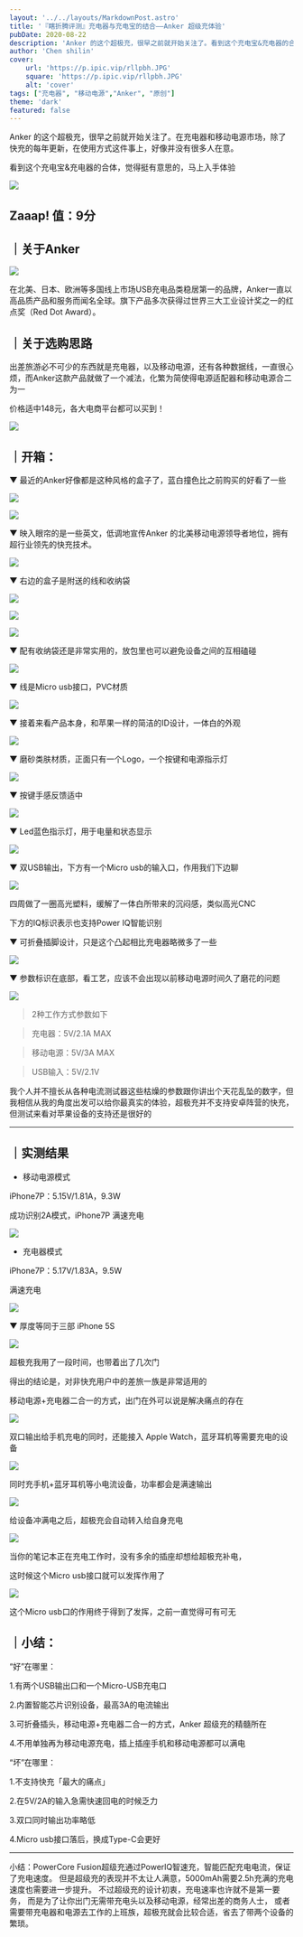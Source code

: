 ```yaml
---
layout: '../../layouts/MarkdownPost.astro'
title: '『瞎折腾评测』充电器与充电宝的结合——Anker 超级充体验'
pubDate: 2020-08-22
description: 'Anker 的这个超极充，很早之前就开始关注了。看到这个充电宝&充电器的合体，觉得挺有意思的，马上入手体验'
author: 'Chen shilin'
cover:
    url: 'https://p.ipic.vip/rllpbh.JPG'
    square: 'https://p.ipic.vip/rllpbh.JPG'
    alt: 'cover'
tags: ["充电器", "移动电源","Anker", "原创"]
theme: 'dark'
featured: false
---
```


Anker 的这个超极充，很早之前就开始关注了。在充电器和移动电源市场，除了快充的每年更新，在使用方式这件事上，好像并没有很多人在意。

看到这个充电宝&充电器的合体，觉得挺有意思的，马上入手体验

![](https://zaaap-1254235226.cos.ap-guangzhou.myqcloud.com/long_pic/2020/02/05/1580896452468.png)

## Zaaap! 值：9分

## ｜关于Anker

![](https://zaaap-1254235226.cos.ap-guangzhou.myqcloud.com/long_pic/2020/02/05/1580892800364.png)

在北美、日本、欧洲等多国线上市场USB充电品类稳居第一的品牌，Anker一直以高品质产品和服务而闻名全球。旗下产品多次获得过世界三大工业设计奖之一的红点奖（Red Dot Award）。

## ｜关于选购思路

出差旅游必不可少的东西就是充电器，以及移动电源，还有各种数据线，一直很心烦，而Anker这款产品就做了一个减法，化繁为简使得电源适配器和移动电源合二为一

价格适中148元，各大电商平台都可以买到！

![](https://zaaap-1254235226.cos.ap-guangzhou.myqcloud.com/long_pic/2020/02/05/1580896056727.png)

## ｜开箱：

▼ 最近的Anker好像都是这种风格的盒子了，蓝白撞色比之前购买的好看了一些

![](https://zaaap-1254235226.cos.ap-guangzhou.myqcloud.com/long_pic/2020/02/05/1580892866728.png)

![](https://zaaap-1254235226.cos.ap-guangzhou.myqcloud.com/long_pic/2020/02/05/1580892875039.png)

▼ 映入眼帘的是一些英文，低调地宣传Anker 的北美移动电源领导者地位，拥有超行业领先的快充技术。

![](https://zaaap-1254235226.cos.ap-guangzhou.myqcloud.com/long_pic/2020/02/05/1580892902218.png)

▼ 右边的盒子是附送的线和收纳袋

![](https://zaaap-1254235226.cos.ap-guangzhou.myqcloud.com/long_pic/2020/02/05/1580893033842.png)

![](https://zaaap-1254235226.cos.ap-guangzhou.myqcloud.com/long_pic/2020/02/05/1580893042230.png)

![](https://zaaap-1254235226.cos.ap-guangzhou.myqcloud.com/long_pic/2020/02/05/1580893103820.png)

▼ 配有收纳袋还是非常实用的，放包里也可以避免设备之间的互相磕碰

![](https://zaaap-1254235226.cos.ap-guangzhou.myqcloud.com/long_pic/2020/02/05/1580893155068.png)

▼ 线是Micro usb接口，PVC材质

![](https://zaaap-1254235226.cos.ap-guangzhou.myqcloud.com/long_pic/2020/02/05/1580893202417.png)

▼ 接着来看产品本身，和苹果一样的简洁的ID设计，一体白的外观

![](https://zaaap-1254235226.cos.ap-guangzhou.myqcloud.com/long_pic/2020/02/05/1580893339263.png)

▼ 磨砂类肤材质，正面只有一个Logo，一个按键和电源指示灯

![](https://zaaap-1254235226.cos.ap-guangzhou.myqcloud.com/long_pic/2020/02/05/1580893695628.png)

▼ 按键手感反馈适中

![](https://zaaap-1254235226.cos.ap-guangzhou.myqcloud.com/long_pic/2020/02/05/1580893525485.png)

▼ Led蓝色指示灯，用于电量和状态显示

![](https://zaaap-1254235226.cos.ap-guangzhou.myqcloud.com/long_pic/2020/02/05/1580893657341.png)

▼ 双USB输出，下方有一个Micro usb的输入口，作用我们下边聊

![](https://zaaap-1254235226.cos.ap-guangzhou.myqcloud.com/long_pic/2020/02/05/1580893927179.png)

四周做了一圈高光塑料，缓解了一体白所带来的沉闷感，类似高光CNC

下方的IQ标识表示也支持Power IQ智能识别

▼ 可折叠插脚设计，只是这个凸起相比充电器略微多了一些

![](https://zaaap-1254235226.cos.ap-guangzhou.myqcloud.com/long_pic/2020/02/05/1580894024037.png)

▼ 参数标识在底部，看工艺，应该不会出现以前移动电源时间久了磨花的问题

![](https://zaaap-1254235226.cos.ap-guangzhou.myqcloud.com/long_pic/2020/02/05/1580893980208.png)

> 2种工作方式参数如下
> 

> 充电器：5V/2.1A MAX
> 

> 移动电源：5V/3A MAX
> 

> USB输入：5V/2.1V
> 

我个人并不擅长从各种电流测试器这些枯燥的参数跟你讲出个天花乱坠的数字，但我相信从我的角度出发可以给你最真实的体验，超极充并不支持安卓阵营的快充，但测试来看对苹果设备的支持还是很好的

---

## ｜实测结果

- 移动电源模式

iPhone7P：5.15V/1.81A，9.3W

成功识别2A模式，iPhone7P 满速充电

![](https://zaaap-1254235226.cos.ap-guangzhou.myqcloud.com/long_pic/2020/02/05/1580894288727.png)

- 充电器模式

iPhone7P：5.17V/1.83A，9.5W

满速充电

![](https://zaaap-1254235226.cos.ap-guangzhou.myqcloud.com/long_pic/2020/02/05/1580894350324.png)

▼ 厚度等同于三部 iPhone 5S

![](https://zaaap-1254235226.cos.ap-guangzhou.myqcloud.com/long_pic/2020/02/05/1580894504059.png)

超极充我用了一段时间，也带着出了几次门

得出的结论是，对非快充用户中的差旅一族是非常适用的

移动电源+充电器二合一的方式，出门在外可以说是解决痛点的存在

![](https://zaaap-1254235226.cos.ap-guangzhou.myqcloud.com/long_pic/2020/02/05/1580894585243.png)

双口输出给手机充电的同时，还能接入 Apple Watch，蓝牙耳机等需要充电的设备

![](https://zaaap-1254235226.cos.ap-guangzhou.myqcloud.com/long_pic/2020/02/05/1580894712150.png)

同时充手机+蓝牙耳机等小电流设备，功率都会是满速输出

![](https://zaaap-1254235226.cos.ap-guangzhou.myqcloud.com/long_pic/2020/02/05/1580894892791.png)

给设备冲满电之后，超极充会自动转入给自身充电

![](https://zaaap-1254235226.cos.ap-guangzhou.myqcloud.com/long_pic/2020/02/05/1580894835444.png)

当你的笔记本正在充电工作时，没有多余的插座却想给超极充补电，

这时候这个Micro usb接口就可以发挥作用了

![](https://zaaap-1254235226.cos.ap-guangzhou.myqcloud.com/long_pic/2020/02/05/1580894806569.png)

这个Micro usb口的作用终于得到了发挥，之前一直觉得可有可无

## ｜小结：

“好”在哪里：

1.有两个USB输出口和一个Micro-USB充电口

2.内置智能芯片识别设备，最高3A的电流输出

3.可折叠插头，移动电源+充电器二合一的方式，Anker 超级充的精髓所在

4.不用单独再为移动电源充电，插上插座手机和移动电源都可以满电

“坏”在哪里：

1.不支持快充「最大的痛点」

2.在5V/2A的输入急需快速回电的时候乏力

3.双口同时输出功率略低

4.Micro usb接口落后，换成Type-C会更好

---

小结：PowerCore Fusion超级充通过PowerlQ智速充，智能匹配充电电流，保证了充电速度。
但是超级充的表现并不太让人满意，5000mAh需要2.5h充满的充电速度也需要进一步提升。
不过超级充的设计初衷，充电速率也许就不是第一要务，
而是为了让你出门无需带充电头以及移动电源，经常出差的商务人士，
或者需要带充电器和电源去工作的上班族，超极充就会比较合适，省去了带两个设备的繁琐。
